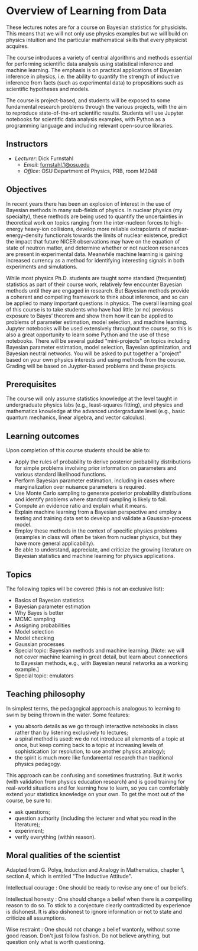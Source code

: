 # Overview of Learning from Data

These lectures notes are for a course on Bayesian statistics for physicists.
This means that we will not only use physics examples but we will build on physics intuition and the particular mathematical skills that every physicist acquires.

The course introduces a variety of central algorithms and methods essential for performing scientific data analysis using statistical inference and machine learning. The emphasis is on practical applications of Bayesian inference in physics, i.e. the ability to quantify the strength of inductive inference from facts (such as experimental data) to propositions such as scientific hypotheses and models.

The course is project-based, and students will be exposed to some fundamental research problems through the various projects, with the aim to reproduce state-of-the-art scientific results. Students will use Jupyter notebooks for scientific data analysis examples, with Python as a programming language and including relevant open-source libraries.

## Instructors
* _Lecturer_: Dick Furnstahl
  * _Email_: furnstahl.1@osu.edu
  * _Office_: OSU Department of Physics, PRB, room M2048
  
<!-- !split -->

## Objectives

In recent years there has been an explosion of interest in the use of Bayesian methods in many sub-fields of physics. In nuclear physics (my specialty), these methods are being used to quantify the uncertainties in theoretical work on topics ranging from the inter-nucleon forces to high-energy heavy-ion collisions, develop more reliable extrapolants of nuclear-energy-density functionals towards the limits of nuclear existence, predict the impact that future NICER observations may have on the equation of state of neutron matter, and determine whether or not nucleon resonances are present in experimental data.
Meanwhile machine learning is gaining increased currency as a method for identifying interesting signals in both experiments and simulations. 

While most physics Ph.D. students are taught some standard (frequentist) statistics as part of their course work, relatively few encounter Bayesian methods until they are engaged in research. But Bayesian methods provide a coherent and compelling framework to think about inference, and so can be applied to many important questions in physics. The overall learning goal of this course is to take students who have had little (or no) previous exposure to Bayes’ theorem and show them how it can be applied to problems of parameter estimation, model selection, and machine learning. Jupyter notebooks will be used extensively throughout the course, so this is also a great opportunity to learn some Python and the use of these notebooks. There will be several guided "mini-projects" on topics including Bayesian parameter estimation, model selection, Bayesian optimization, and Bayesian neutral networks. You will be asked to put together a "project" based on your own physics interests and using methods from the course. Grading will be based on Juypter-based problems and these projects.

## Prerequisites

The course will only assume statistics knowledge at the level taught in undergraduate physics labs (e.g., least-squares fitting), and physics and mathematics knowledge at the advanced undergraduate level (e.g., basic quantum mechanics, linear algebra, and vector calculus).


## Learning outcomes
Upon completion of this course students should be able to:

- Apply the rules of probability to derive posterior probability distributions for simple problems involving prior information on parameters and various standard likelihood functions.
- Perform Bayesian parameter estimation, including in cases where marginalization over nuisance parameters is required.
- Use Monte Carlo sampling to generate posterior probability distributions and identify problems where standard sampling is likely to fail.
- Compute an evidence ratio and explain what it means.
- Explain machine learning from a Bayesian perspective and employ a testing and training data set to develop and validate a Gaussian-process model.
- Employ these methods in the context of specific physics problems (examples in class will often be taken from nuclear physics, but they have more general applicability).
- Be able to understand, appreciate, and criticize the growing literature on Bayesian statistics and machine learning for physics applications.

## Topics

The following topics will be covered (this is not an exclusive list):

- Basics of Bayesian statistics
- Bayesian parameter estimation
- Why Bayes is better
- MCMC sampling
- Assigning probabilities
- Model selection
- Model checking
- Gaussian processes
- Special topic: Bayesian methods and machine learning. [Note: we will not cover machine learning in great detail, but learn about connections to Bayesian methods, e.g., with Bayesian neural networks as a working example.]
- Special topic: emulators



<!-- ======= Acknowledgements ======= -->

## Teaching philosophy

In simplest terms, the pedagogical approach is analogous to learning to swim by being thrown in the water. Some features:

* you absorb details as we go through interactive notebooks in class rather than by listening exclusively to lectures;
* a spiral method is used: we do not introduce all elements of a topic at once, but keep coming back to a topic at increasing levels of sophistication (or resolution, to use another physics analogy);
* the spirit is much more like fundamental research than traditional physics pedagogy.

This approach can be confusing and sometimes frustrating. But it works (with validation from physics education research) and is good training for real-world situations and for learning how to learn, so you can comfortably extend your statistics knowledge on your own. To get the most out of the course, be sure to:

* ask questions;
* question authority (including the lecturer and what you read in the literature);
* experiment;
* verify everything (within reason).

## Moral qualities of the scientist

Adapted from G. Polya, Induction and Analogy in Mathematics, chapter 1, section 4, which is entitled "The Inductive Attitude".

Intellectual courage
: One should be ready to revise any one of our beliefs.

Intellectual honesty
: One should change a belief when there is a compelling reason to do so. To stick to a conjecture clearly contradicted by experience is dishonest. It is also dishonest to ignore information or not to state and criticize all assumptions.

Wise restraint
: One should not change a belief wantonly, without some good reason. Don't just follow fashion. Do not believe anything, but question only what is worth questioning.



